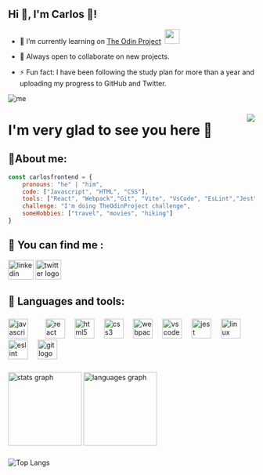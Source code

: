 ## Hi 👋, I'm Carlos :thought_balloon:!


- 🌱 I’m currently learning on [The Odin Project](https://www.theodinproject.com)&nbsp; <img  src="https://avatars.githubusercontent.com/u/4441966?s=200&v=4" height="30" width="30"/>

- 👯 Always open to collaborate on new projects.

- ⚡ Fun fact: I have been following the study plan for more than a year and uploading my progress to GitHub and Twitter.

![me](https://github.com/user-attachments/assets/4ba1b222-5c1a-4f8a-9f9d-b4bbb62729f8)
###

<img align="right" src="https://visitor-badge.laobi.icu/badge?page_id=carlosfrontend.carlosfrontend&right_color=saddlebrown&left_text=Profile%20Views"  />

# I'm very glad to see you here :dizzy:


## :blond_haired_person:About me:

```js
const carlosfrontend = {
    pronouns: "he" | "him",
    code: ["Javascript", "HTML", "CSS"],
    tools: ["React", "Webpack","Git", "Vite", "VsCode", "EsLint","Jest"],
    challenge: "I'm doing TheOdinProject challenge",
    someHobbies: ["travel", "movies", "hiking"]
}
```

###

## :mag_right: You can find me :


<div align="left">

 <a href="https://www.linkedin.com/in/carlosfrontend"><img src="https://raw.githubusercontent.com/maurodesouza/profile-readme-generator/master/src/assets/icons/social/linkedin/default.svg" width="52" height="40" alt="linkedin logo"  /></a>
 <a href="https://x.com/CarlosFrontEnd"><img src="https://raw.githubusercontent.com/maurodesouza/profile-readme-generator/master/src/assets/icons/social/twitter/default.svg" width="52" height="40" alt="twitter logo"  /></a>
</div>

## 🔨 Languages and tools:
###
<div align="left">
  <img src="https://cdn.jsdelivr.net/gh/devicons/devicon/icons/javascript/javascript-original.svg" height="40" alt="javascript logo"  />
  <img width="12" />
  <img width="12" />
  <img src="https://cdn.jsdelivr.net/gh/devicons/devicon/icons/react/react-original.svg" height="40" alt="react logo"  />
  <img width="12" />
  <img src="https://cdn.jsdelivr.net/gh/devicons/devicon/icons/html5/html5-original.svg" height="40" alt="html5 logo"  />
  <img width="12" />
  <img src="https://cdn.jsdelivr.net/gh/devicons/devicon/icons/css3/css3-original.svg" height="40" alt="css3 logo"  />
  <img width="12" />
  <img src="https://cdn.jsdelivr.net/gh/devicons/devicon/icons/webpack/webpack-original.svg" height="40" alt="webpack logo"  />
  <img width="12" />
  <img src="https://cdn.jsdelivr.net/gh/devicons/devicon/icons/vscode/vscode-original.svg" height="40" alt="vscode logo"  />
  <img width="12" />
  <img src="https://cdn.jsdelivr.net/gh/devicons/devicon/icons/jest/jest-plain.svg" height="40" alt="jest logo"  />
  <img width="12" />
  <img src="https://cdn.jsdelivr.net/gh/devicons/devicon/icons/linux/linux-original.svg" height="40" alt="linux logo"  />
  <img width="12" />
  <img src="https://cdn.jsdelivr.net/gh/devicons/devicon/icons/eslint/eslint-original.svg" height="40" alt="eslint logo"  />
  <img width="12" />
  <img src="https://cdn.jsdelivr.net/gh/devicons/devicon/icons/git/git-original.svg" height="40" alt="git logo"  />
</div>

###

<div align="left">
  <img src="https://github-readme-stats.vercel.app/api?username=carlosfrontend&hide_title=false&hide_rank=false&show_icons=true&include_all_commits=true&count_private=true&disable_animations=false&theme=dracula&locale=en&hide_border=false&order=1" height="150" alt="stats graph"  />
  <img src="https://github-readme-stats.vercel.app/api/top-langs?username=carlosfrontend&locale=en&hide_title=false&layout=compact&card_width=320&langs_count=5&theme=dracula&hide_border=false&order=2" height="150" alt="languages graph"  />
</div>

###

![Top Langs](https://github-readme-stats.vercel.app/api/top-langs/?username=carlosfrontend&langs_count=8)

